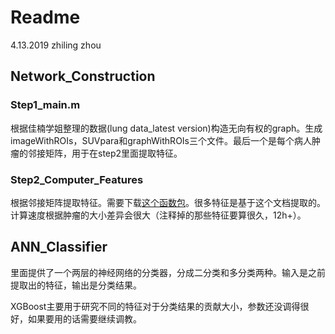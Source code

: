 # Readme

4.13.2019 zhiling zhou 



## Network_Construction

### Step1_main.m

根据佳楠学姐整理的数据(lung data_latest version)构造无向有权的graph。生成imageWithROIs，SUVpara和graphWithROIs三个文件。最后一个是每个病人肿瘤的邻接矩阵，用于在step2里面提取特征。



### Step2_Computer_Features

根据邻接矩阵提取特征。需要下载[这个函数包](<http://strategic.mit.edu/downloads.php?page=matlab_networks>)。很多特征是基于这个文档提取的。计算速度根据肿瘤的大小差异会很大（注释掉的那些特征要算很久，12h+）。



## ANN_Classifier

里面提供了一个两层的神经网络的分类器，分成二分类和多分类两种。输入是之前提取出的特征，输出是分类结果。

XGBoost主要用于研究不同的特征对于分类结果的贡献大小，参数还没调得很好，如果要用的话需要继续调教。
